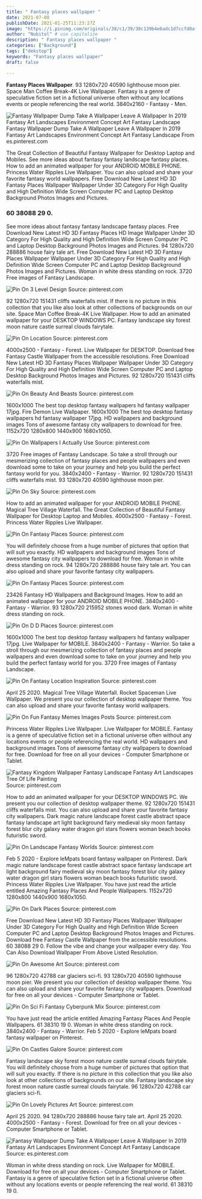 ```yaml
---
title: " Fantasy places wallpaper "
date: 2021-07-08
publishDate: 2021-01-25T11:23:27Z
image: "https://i.pinimg.com/originals/38/c1/39/38c139b4e6adc1d7ccfd8afbd1ee8fe6.jpg"
author: "Nubitol" # use capitalize
description: " Fantasy places wallpaper "
categories: ["Background"]
tags: ["dekstop"]
keywords: "Fantasy places wallpaper"
draft: false

---
```



**Fantasy Places Wallpaper**. 93 1280x720 40590 lighthouse moon pier. Space Man Coffee Break-4K Live Wallpaper. Fantasy is a genre of speculative fiction set in a fictional universe often without any locations events or people referencing the real world. 3840x2160 - Fantasy - Men.

![Fantasy Wallpaper Dump Take A Wallpaper Leave A Wallpaper In 2019 Fantasy Art Landscapes Environment Concept Art Fantasy Landscape](https://i.pinimg.com/originals/38/c1/39/38c139b4e6adc1d7ccfd8afbd1ee8fe6.jpg "Fantasy Wallpaper Dump Take A Wallpaper Leave A Wallpaper In 2019 Fantasy Art Landscapes Environment Concept Art Fantasy Landscape")
Fantasy Wallpaper Dump Take A Wallpaper Leave A Wallpaper In 2019 Fantasy Art Landscapes Environment Concept Art Fantasy Landscape From es.pinterest.com


The Great Collection of Beautiful Fantasy Wallpaper for Desktop Laptop and Mobiles. See more ideas about fantasy fantasy landscape fantasy places. How to add an animated wallpaper for your ANDROID MOBILE PHONE. Princess Water Ripples Live Wallpaper. You can also upload and share your favorite fantasy world wallpapers. Free Download New Latest HD 3D Fantasy Places Wallpaper Wallpaper Under 3D Category For High Quality and High Definition Wide Screen Computer PC and Laptop Desktop Background Photos Images and Pictures.

### 60 38088 29 0.

See more ideas about fantasy fantasy landscape fantasy places. Free Download New Latest HD 3D Fantasy Places HD Image Wallpaper Under 3D Category For High Quality and High Definition Wide Screen Computer PC and Laptop Desktop Background Photos Images and Pictures. 94 1280x720 288886 house fairy tale art. Free Download New Latest HD 3D Fantasy Places Wallpaper Wallpaper Under 3D Category For High Quality and High Definition Wide Screen Computer PC and Laptop Desktop Background Photos Images and Pictures. Woman in white dress standing on rock. 3720 Free images of Fantasy Landscape.


![Pin On 3 Level Design](https://i.pinimg.com/564x/50/b1/a0/50b1a081a9e63f621c48309d7ce034f1.jpg "Pin On 3 Level Design")
Source: pinterest.com

92 1280x720 151431 cliffs waterfalls mist. If there is no picture in this collection that you like also look at other collections of backgrounds on our site. Space Man Coffee Break-4K Live Wallpaper. How to add an animated wallpaper for your DESKTOP WINDOWS PC. Fantasy landscape sky forest moon nature castle surreal clouds fairytale.

![Pin On Location](https://i.pinimg.com/originals/c7/b3/40/c7b340fce7247662b417f6280a181e9a.png "Pin On Location")
Source: pinterest.com

4000x2500 - Fantasy - Forest. Live Wallpaper for DESKTOP. Download free Fantasy Castle Wallpaper from the accessible resolutions. Free Download New Latest HD 3D Fantasy Places Wallpaper Wallpaper Under 3D Category For High Quality and High Definition Wide Screen Computer PC and Laptop Desktop Background Photos Images and Pictures. 92 1280x720 151431 cliffs waterfalls mist.

![Pin On Beauty And Beasts](https://i.pinimg.com/originals/f5/33/77/f53377438c9e8365b416014dfb20dfff.jpg "Pin On Beauty And Beasts")
Source: pinterest.com

1600x1000 The best top desktop fantasy wallpapers hd fantasy wallpaper 17jpg. Fire Demon Live Wallpaper. 1600x1000 The best top desktop fantasy wallpapers hd fantasy wallpaper 17jpg. HD wallpapers and background images Tons of awesome fantasy city wallpapers to download for free. 1152x720 1280x800 1440x900 1680x1050.

![Pin On Wallpapers I Actually Use](https://i.pinimg.com/originals/6f/c8/c2/6fc8c295ae9d2964535d1ee1ca79bc71.jpg "Pin On Wallpapers I Actually Use")
Source: pinterest.com

3720 Free images of Fantasy Landscape. So take a stroll through our mesmerizing collection of fantasy places and people wallpapers and even download some to take on your journey and help you build the perfect fantasy world for you. 3840x2400 - Fantasy - Warrior. 92 1280x720 151431 cliffs waterfalls mist. 93 1280x720 40590 lighthouse moon pier.

![Pin On Sky](https://i.pinimg.com/originals/c9/c4/95/c9c495259ec1457d22e25f3bf0849247.jpg "Pin On Sky")
Source: pinterest.com

How to add an animated wallpaper for your ANDROID MOBILE PHONE. Magical Tree Village Waterfall. The Great Collection of Beautiful Fantasy Wallpaper for Desktop Laptop and Mobiles. 4000x2500 - Fantasy - Forest. Princess Water Ripples Live Wallpaper.

![Pin On Fantasy Places](https://i.pinimg.com/originals/59/7d/93/597d93ca2d4592a78f7f7393e31207b4.jpg "Pin On Fantasy Places")
Source: pinterest.com

You will definitely choose from a huge number of pictures that option that will suit you exactly. HD wallpapers and background images Tons of awesome fantasy city wallpapers to download for free. Woman in white dress standing on rock. 94 1280x720 288886 house fairy tale art. You can also upload and share your favorite fantasy city wallpapers.

![Pin On Fantasy Places](https://i.pinimg.com/originals/7a/0c/34/7a0c34dc879db6b70893d3d1ea85b11d.jpg "Pin On Fantasy Places")
Source: pinterest.com

23426 Fantasy HD Wallpapers and Background Images. How to add an animated wallpaper for your ANDROID MOBILE PHONE. 3840x2400 - Fantasy - Warrior. 93 1280x720 215952 stones wood dark. Woman in white dress standing on rock.

![Pin On D D Places](https://i.pinimg.com/originals/3a/1a/62/3a1a62ec1396b4486778d2a8bf3648db.jpg "Pin On D D Places")
Source: pinterest.com

1600x1000 The best top desktop fantasy wallpapers hd fantasy wallpaper 17jpg. Live Wallpaper for MOBILE. 3840x2400 - Fantasy - Warrior. So take a stroll through our mesmerizing collection of fantasy places and people wallpapers and even download some to take on your journey and help you build the perfect fantasy world for you. 3720 Free images of Fantasy Landscape.

![Pin On Fantasy Location Inspiration](https://i.pinimg.com/originals/6d/6e/28/6d6e28e12ecb3fa4f286a089668a9638.jpg "Pin On Fantasy Location Inspiration")
Source: pinterest.com

April 25 2020. Magical Tree Village Waterfall. Rocket Spaceman Live Wallpaper. We present you our collection of desktop wallpaper theme. You can also upload and share your favorite fantasy world wallpapers.

![Pin On Fun Fantasy Memes Images Posts](https://i.pinimg.com/736x/61/ee/8c/61ee8c103ac6d4af31504e62d9fb1398.jpg "Pin On Fun Fantasy Memes Images Posts")
Source: pinterest.com

Princess Water Ripples Live Wallpaper. Live Wallpaper for MOBILE. Fantasy is a genre of speculative fiction set in a fictional universe often without any locations events or people referencing the real world. HD wallpapers and background images Tons of awesome fantasy city wallpapers to download for free. Download for free on all your devices - Computer Smartphone or Tablet.

![Fantasy Kingdom Wallpaper Fantasy Landscape Fantasy Art Landscapes Tree Of Life Painting](https://i.pinimg.com/originals/ba/64/34/ba6434e914848d3bbb91ff3178cd1b43.jpg "Fantasy Kingdom Wallpaper Fantasy Landscape Fantasy Art Landscapes Tree Of Life Painting")
Source: pinterest.com

How to add an animated wallpaper for your DESKTOP WINDOWS PC. We present you our collection of desktop wallpaper theme. 92 1280x720 151431 cliffs waterfalls mist. You can also upload and share your favorite fantasy city wallpapers. Dark magic nature landscape forest castle abstract space fantasy landscape art light background fairy medieval sky moon fantasy forest blur city galaxy water dragon girl stars flowers woman beach books futuristic sword.

![Pin On Landscape Fantasy Worlds](https://i.pinimg.com/originals/48/f6/f8/48f6f888b87c74944e80189069e58a59.jpg "Pin On Landscape Fantasy Worlds")
Source: pinterest.com

Feb 5 2020 - Explore leMpats board fantasy wallpaper on Pinterest. Dark magic nature landscape forest castle abstract space fantasy landscape art light background fairy medieval sky moon fantasy forest blur city galaxy water dragon girl stars flowers woman beach books futuristic sword. Princess Water Ripples Live Wallpaper. You have just read the article entitled Amazing Fantasy Places And People Wallpapers. 1152x720 1280x800 1440x900 1680x1050.

![Pin On Dark Places](https://i.pinimg.com/originals/d3/74/de/d374dec7dbe37a8e8d607cea7cf13c71.jpg "Pin On Dark Places")
Source: pinterest.com

Free Download New Latest HD 3D Fantasy Places Wallpaper Wallpaper Under 3D Category For High Quality and High Definition Wide Screen Computer PC and Laptop Desktop Background Photos Images and Pictures. Download free Fantasy Castle Wallpaper from the accessible resolutions. 60 38088 29 0. Follow the vibe and change your wallpaper every day. You Can Also Download Wallpaper From Above Listed Resolution.

![Pin On Awesome Art](https://i.pinimg.com/originals/58/d8/f5/58d8f5f247f7c0b133dc68b3becdaef4.jpg "Pin On Awesome Art")
Source: pinterest.com

96 1280x720 42788 car glaciers sci-fi. 93 1280x720 40590 lighthouse moon pier. We present you our collection of desktop wallpaper theme. You can also upload and share your favorite fantasy city wallpapers. Download for free on all your devices - Computer Smartphone or Tablet.

![Pin On Sci Fi Fantasy Cyberpunk Mix](https://i.pinimg.com/originals/2e/1a/46/2e1a465fd8a99b797c2b45e4afb906d6.jpg "Pin On Sci Fi Fantasy Cyberpunk Mix")
Source: pinterest.com

You have just read the article entitled Amazing Fantasy Places And People Wallpapers. 61 38310 19 0. Woman in white dress standing on rock. 3840x2400 - Fantasy - Warrior. Feb 5 2020 - Explore leMpats board fantasy wallpaper on Pinterest.

![Pin On Castles Galore](https://i.pinimg.com/originals/77/c5/d9/77c5d9e664a30d06e10a2dbaef785ac3.jpg "Pin On Castles Galore")
Source: pinterest.com

Fantasy landscape sky forest moon nature castle surreal clouds fairytale. You will definitely choose from a huge number of pictures that option that will suit you exactly. If there is no picture in this collection that you like also look at other collections of backgrounds on our site. Fantasy landscape sky forest moon nature castle surreal clouds fairytale. 96 1280x720 42788 car glaciers sci-fi.

![Pin On Lovely Pictures Art](https://i.pinimg.com/originals/db/af/53/dbaf534323c71976ad3c564fab9abbc6.jpg "Pin On Lovely Pictures Art")
Source: pinterest.com

April 25 2020. 94 1280x720 288886 house fairy tale art. April 25 2020. 4000x2500 - Fantasy - Forest. Download for free on all your devices - Computer Smartphone or Tablet.

![Fantasy Wallpaper Dump Take A Wallpaper Leave A Wallpaper In 2019 Fantasy Art Landscapes Environment Concept Art Fantasy Landscape](https://i.pinimg.com/originals/38/c1/39/38c139b4e6adc1d7ccfd8afbd1ee8fe6.jpg "Fantasy Wallpaper Dump Take A Wallpaper Leave A Wallpaper In 2019 Fantasy Art Landscapes Environment Concept Art Fantasy Landscape")
Source: es.pinterest.com

Woman in white dress standing on rock. Live Wallpaper for MOBILE. Download for free on all your devices - Computer Smartphone or Tablet. Fantasy is a genre of speculative fiction set in a fictional universe often without any locations events or people referencing the real world. 61 38310 19 0.

